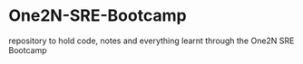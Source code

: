 # One2N-SRE-Bootcamp
repository to hold code, notes and everything learnt through the One2N SRE Bootcamp
